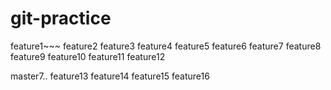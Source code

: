 # git-practice
feature1~~~
feature2
feature3
feature4
feature5
feature6
feature7
feature8
feature9
feature10
feature11
feature12





master7..
feature13
feature14
feature15
feature16